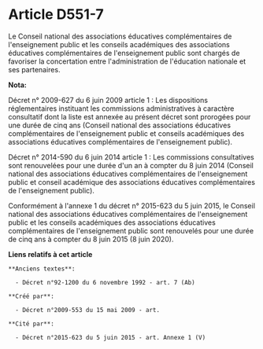 # Article D551-7

Le Conseil national des associations éducatives complémentaires de l'enseignement public et les conseils académiques des
associations éducatives complémentaires de l'enseignement public sont chargés de favoriser la concertation entre
l'administration de l'éducation nationale et ses partenaires.

**Nota:**

Décret n° 2009-627 du 6 juin 2009 article 1 : Les dispositions réglementaires instituant les commissions administratives à
caractère consultatif dont la liste est annexée au présent décret sont prorogées pour une durée de cinq ans (Conseil national
des associations éducatives complémentaires de l'enseignement public et conseils académiques des associations éducatives
complémentaires de l'enseignement public).

Décret n° 2014-590 du 6 juin 2014 article 1 : Les commissions consultatives sont renouvelées pour une durée d'un an à compter
du 8 juin 2014 (Conseil national des associations éducatives complémentaires de l'enseignement public et conseil académique
des associations éducatives complémentaires de l'enseignement public).

Conformément à l'annexe 1 du décret n° 2015-623 du 5 juin 2015, le Conseil national des associations éducatives
complémentaires de l'enseignement public et les conseils académiques des associations éducatives complémentaires de
l'enseignement public sont renouvelés pour une durée de cinq ans à compter du 8 juin 2015 (8 juin 2020).

**Liens relatifs à cet article**

	**Anciens textes**:

	  - Décret n°92-1200 du 6 novembre 1992 - art. 7 (Ab)

	**Créé par**:

	  - Décret n°2009-553 du 15 mai 2009 - art.

	**Cité par**:

	  - Décret n°2015-623 du 5 juin 2015 - art. Annexe 1 (V)
